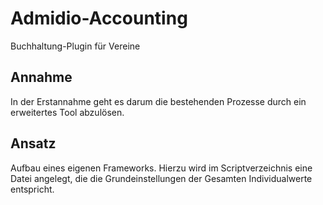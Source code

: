 # Admidio-Accounting
Buchhaltung-Plugin für Vereine
## Annahme
In der Erstannahme geht es darum die bestehenden Prozesse durch ein erweitertes Tool abzulösen.
## Ansatz
Aufbau eines eigenen Frameworks. Hierzu wird im Scriptverzeichnis eine Datei angelegt, die die Grundeinstellungen der Gesamten Individualwerte entspricht.
